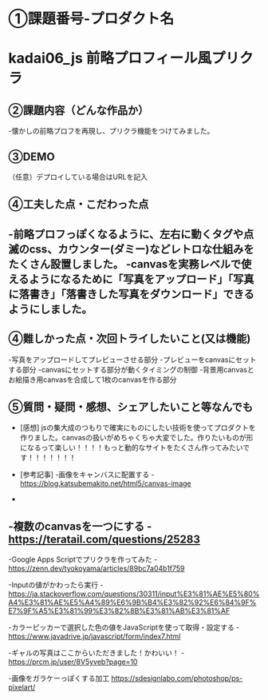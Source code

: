 # ①課題番号-プロダクト名
# kadai06_js 前略プロフィール風プリクラ

## ②課題内容（どんな作品か）
-懐かしの前略プロフを再現し、プリクラ機能をつけてみました。

## ③DEMO
（任意）デプロイしている場合はURLを記入

## ④工夫した点・こだわった点
-前略プロフっぽくなるように、左右に動くタグや点滅のcss、カウンター(ダミー)などレトロな仕組みをたくさん設置しました。
-canvasを実務レベルで使えるようになるために「写真をアップロード」「写真に落書き」「落書きした写真をダウンロード」できるようにしました。
-

## ④難しかった点・次回トライしたいこと(又は機能)
-写真をアップロードしてプレビューさせる部分
-プレビューをcanvasにセットする部分
-canvasにセットする部分が動くタイミングの制御
-背景用canvasとお絵描き用canvasを合成して1枚のcanvasを作る部分

## ⑤質問・疑問・感想、シェアしたいこと等なんでも
- [感想] jsの集大成のつもりで確実にものにしたい技術を使ってプロダクトを作りました。canvasの扱いがめちゃくちゃ大変でした。作りたいものが形になるって楽しい！！！！もっと動的なサイトをたくさん作ってみたいです！！！！！！！


- [参考記事]
-画像をキャンバスに配置する
-https://blog.katsubemakito.net/html5/canvas-image
-
-複数のcanvasを一つにする
-https://teratail.com/questions/25283
-
-Google Apps Scriptでプリクラを作ってみた
-https://zenn.dev/tyokoyama/articles/89bc7a04b1f759

-Inputの値がかわったら実行
-https://ja.stackoverflow.com/questions/30311/input%E3%81%AE%E5%80%A4%E3%81%AE%E5%A4%89%E6%9B%B4%E3%82%92%E6%84%9F%E7%9F%A5%E3%81%99%E3%82%8B%E3%81%AB%E3%81%AF

-カラーピッカーで選択した色の値をJavaScriptを使って取得・設定する
-https://www.javadrive.jp/javascript/form/index7.html

-ギャルの写真はここからいただきました！かわいい！
-https://prcm.jp/user/8V5yveb?page=10

-画像をガラケーっぽくする加工
https://sdesignlabo.com/photoshop/ps-pixelart/

